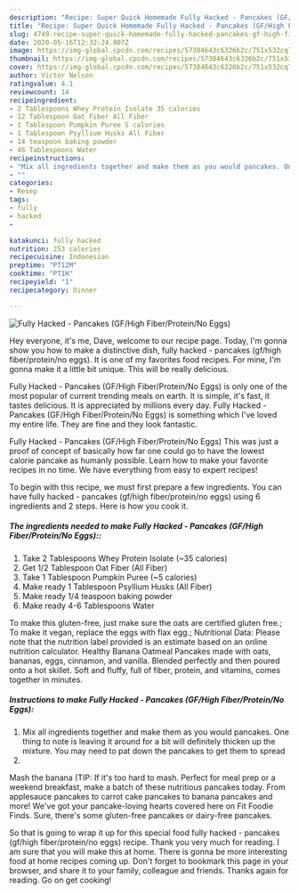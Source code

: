 ```yaml
---
description: "Recipe: Super Quick Homemade Fully Hacked - Pancakes (GF/High Fiber/Protein/No Eggs)"
title: "Recipe: Super Quick Homemade Fully Hacked - Pancakes (GF/High Fiber/Protein/No Eggs)"
slug: 4749-recipe-super-quick-homemade-fully-hacked-pancakes-gf-high-fiber-protein-no-eggs
date: 2020-05-16T12:32:24.807Z
image: https://img-global.cpcdn.com/recipes/57384643c6326b2c/751x532cq70/fully-hacked-pancakes-gfhigh-fiberproteinno-eggs-recipe-main-photo.jpg
thumbnail: https://img-global.cpcdn.com/recipes/57384643c6326b2c/751x532cq70/fully-hacked-pancakes-gfhigh-fiberproteinno-eggs-recipe-main-photo.jpg
cover: https://img-global.cpcdn.com/recipes/57384643c6326b2c/751x532cq70/fully-hacked-pancakes-gfhigh-fiberproteinno-eggs-recipe-main-photo.jpg
author: Victor Nelson
ratingvalue: 4.1
reviewcount: 14
recipeingredient:
- 2 Tablespoons Whey Protein Isolate 35 calories
- 12 Tablespoon Oat Fiber All Fiber
- 1 Tablespoon Pumpkin Puree 5 calories
- 1 Tablespoon Psyllium Husks All Fiber
- 14 teaspoon baking powder
- 46 Tablespoons Water
recipeinstructions:
- "Mix all ingredients together and make them as you would pancakes. One thing to note is leaving it around for a bit will definitely thicken up the mixture. You may need to pat down the pancakes to get them to spread"
- ""
categories:
- Resep
tags:
- fully
- hacked
- 

katakunci: fully hacked 
nutrition: 253 calories
recipecuisine: Indonesian
preptime: "PT12M"
cooktime: "PT1H"
recipeyield: "1"
recipecategory: Dinner

---
```



![Fully Hacked - Pancakes (GF/High Fiber/Protein/No Eggs)](https://img-global.cpcdn.com/recipes/57384643c6326b2c/751x532cq70/fully-hacked-pancakes-gfhigh-fiberproteinno-eggs-recipe-main-photo.jpg)

Hey everyone, it's me, Dave, welcome to our recipe page. Today, I'm gonna show you how to make a distinctive dish, fully hacked - pancakes (gf/high fiber/protein/no eggs). It is one of my favorites food recipes. For mine, I'm gonna make it a little bit unique. This will be really delicious.

Fully Hacked - Pancakes (GF/High Fiber/Protein/No Eggs) is only one of the most popular of current trending meals on earth. It is simple, it's fast, it tastes delicious. It is appreciated by millions every day. Fully Hacked - Pancakes (GF/High Fiber/Protein/No Eggs) is something which I've loved my entire life. They are fine and they look fantastic.

Fully Hacked - Pancakes (GF/High Fiber/Protein/No Eggs) This was just a proof of concept of basically how far one could go to have the lowest calorie pancake as humanly possible. Learn how to make your favorite recipes in no time. We have everything from easy to expert recipes!


To begin with this recipe, we must first prepare a few ingredients. You can have fully hacked - pancakes (gf/high fiber/protein/no eggs) using 6 ingredients and 2 steps. Here is how you cook it.

##### The ingredients needed to make Fully Hacked - Pancakes (GF/High Fiber/Protein/No Eggs)::

1. Take 2 Tablespoons Whey Protein Isolate (~35 calories)
1. Get 1/2 Tablespoon Oat Fiber (All Fiber)
1. Take 1 Tablespoon Pumpkin Puree (~5 calories)
1. Make ready 1 Tablespoon Psyllium Husks (All Fiber)
1. Make ready 1/4 teaspoon baking powder
1. Make ready 4-6 Tablespoons Water


To make this gluten-free, just make sure the oats are certified gluten free.; To make it vegan, replace the eggs with flax egg.; Nutritional Data: Please note that the nutrition label provided is an estimate based on an online nutrition calculator. Healthy Banana Oatmeal Pancakes made with oats, bananas, eggs, cinnamon, and vanilla. Blended perfectly and then poured onto a hot skillet. Soft and fluffy, full of fiber, protein, and vitamins, comes together in minutes. 

##### Instructions to make Fully Hacked - Pancakes (GF/High Fiber/Protein/No Eggs):

1. Mix all ingredients together and make them as you would pancakes. One thing to note is leaving it around for a bit will definitely thicken up the mixture. You may need to pat down the pancakes to get them to spread
1. 


Mash the banana (TIP: If it&#39;s too hard to mash. Perfect for meal prep or a weekend breakfast, make a batch of these nutritious pancakes today. From applesauce pancakes to carrot cake pancakes to banana pancakes and more! We&#39;ve got your pancake-loving hearts covered here on Fit Foodie Finds. Sure, there&#39;s some gluten-free pancakes or dairy-free pancakes. 

So that is going to wrap it up for this special food fully hacked - pancakes (gf/high fiber/protein/no eggs) recipe. Thank you very much for reading. I am sure that you will make this at home. There is gonna be more interesting food at home recipes coming up. Don't forget to bookmark this page in your browser, and share it to your family, colleague and friends. Thanks again for reading. Go on get cooking!
